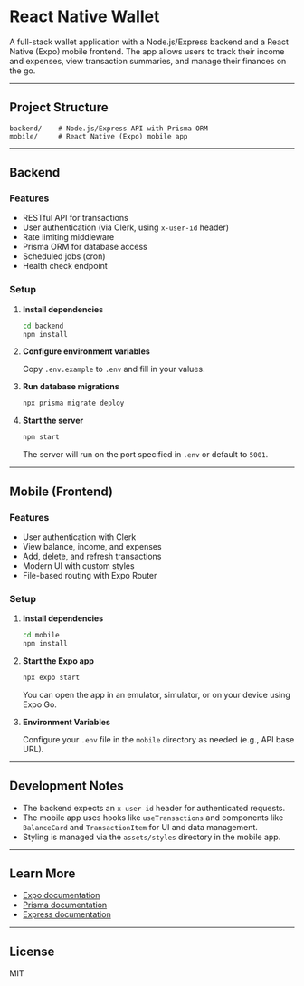 # React Native Wallet

A full-stack wallet application with a Node.js/Express backend and a React Native (Expo) mobile frontend. The app allows users to track their income and expenses, view transaction summaries, and manage their finances on the go.

---

## Project Structure

```
backend/    # Node.js/Express API with Prisma ORM
mobile/     # React Native (Expo) mobile app
```

---

## Backend

### Features

- RESTful API for transactions
- User authentication (via Clerk, using `x-user-id` header)
- Rate limiting middleware
- Prisma ORM for database access
- Scheduled jobs (cron)
- Health check endpoint

### Setup

1. **Install dependencies**

   ```bash
   cd backend
   npm install
   ```

2. **Configure environment variables**

   Copy `.env.example` to `.env` and fill in your values.

3. **Run database migrations**

   ```bash
   npx prisma migrate deploy
   ```

4. **Start the server**

   ```bash
   npm start
   ```

   The server will run on the port specified in `.env` or default to `5001`.

---

## Mobile (Frontend)

### Features

- User authentication with Clerk
- View balance, income, and expenses
- Add, delete, and refresh transactions
- Modern UI with custom styles
- File-based routing with Expo Router

### Setup

1. **Install dependencies**

   ```bash
   cd mobile
   npm install
   ```

2. **Start the Expo app**

   ```bash
   npx expo start
   ```

   You can open the app in an emulator, simulator, or on your device using Expo Go.

3. **Environment Variables**

   Configure your `.env` file in the `mobile` directory as needed (e.g., API base URL).

---

## Development Notes

- The backend expects an `x-user-id` header for authenticated requests.
- The mobile app uses hooks like `useTransactions` and components like `BalanceCard` and `TransactionItem` for UI and data management.
- Styling is managed via the `assets/styles` directory in the mobile app.

---

## Learn More

- [Expo documentation](https://docs.expo.dev/)
- [Prisma documentation](https://www.prisma.io/docs/)
- [Express documentation](https://expressjs.com/)

---

## License

MIT
